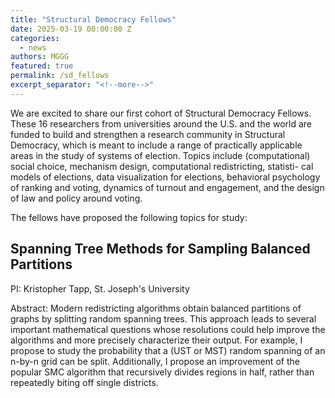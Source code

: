 ```yaml
---
title: "Structural Democracy Fellows"
date: 2025-03-19 00:00:00 Z
categories:
  - news
authors: MGGG
featured: true
permalink: /sd_fellows
excerpt_separator: "<!--more-->"
---
```


We are excited to share our first cohort of Structural Democracy Fellows. These 16 researchers from 
universities around the U.S. and the world are funded to build and strengthen a research community in Structural Democracy,
which is meant to include a range of practically applicable areas in the study of systems of election.
Topics include (computational) social choice, mechanism design, computational redistricting, statisti-
cal models of elections, data visualization for elections, behavioral psychology of ranking and voting,
dynamics of turnout and engagement, and the design of law and policy around voting.

<!--more-->

The fellows have proposed the following topics for study:

## Spanning Tree Methods for Sampling Balanced Partitions
PI: Kristopher Tapp, St. Joseph's University

Abstract: Modern redistricting algorithms obtain balanced partitions of graphs by splitting random spanning trees.  This approach leads to several important mathematical questions whose resolutions could help improve the algorithms and more precisely characterize their output.  For example, I propose to study the probability that a (UST or MST) random spanning of an n-by-n grid can be split.  Additionally, I propose an improvement of the popular SMC algorithm that recursively divides regions in half, rather than repeatedly biting off single districts.  


